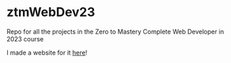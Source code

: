 # ztmWebDev23
Repo for all the projects in the Zero to Mastery Complete Web Developer in 2023 course

I made a website for it [here](webstek.github.io/ztmWebDev23)!
